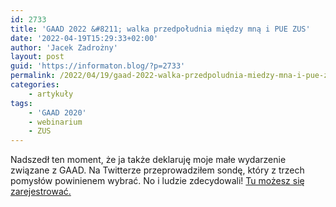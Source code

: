 ```yaml
---
id: 2733
title: 'GAAD 2022 &#8211; walka przedpołudnia między mną i PUE ZUS'
date: '2022-04-19T15:29:33+02:00'
author: 'Jacek Zadrożny'
layout: post
guid: 'https://informaton.blog/?p=2733'
permalink: /2022/04/19/gaad-2022-walka-przedpoludnia-miedzy-mna-i-pue-zus/
categories:
    - artykuły
tags:
    - 'GAAD 2020'
    - webinarium
    - ZUS
---
```


Nadszedł ten moment, że ja także deklaruję moje małe wydarzenie związane z GAAD. Na Twitterze przeprowadziłem sondę, który z trzech pomysłów powinienem wybrać. No i ludzie zdecydowali! [Tu możesz się zarejestrować.](https://mobilizon.pl/events/795b9402-aa1c-4791-be78-6264e053d24e)